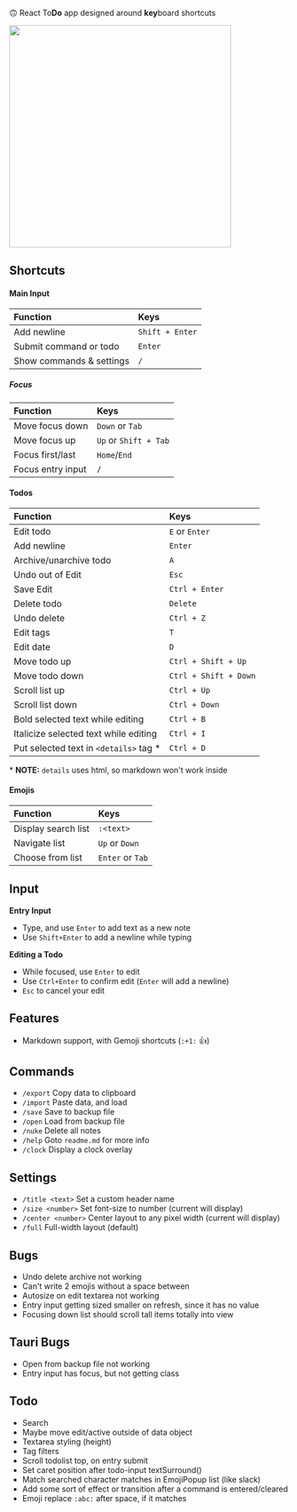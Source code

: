 🙃 React To**Do** app designed around **key**board shortcuts

<img src="https://github.com/nicfontaine/dookey/blob/main/public/screenshot-01.png" width="400">

## Shortcuts

#### Main Input
| Function | Keys |
|:--------------|:-----------|
| Add newline | `Shift + Enter` |
| Submit command or todo | `Enter` |
| Show commands & settings | `/` |
##### Focus
| Function | Keys |
|:--------------|:-----------|
| Move focus down | `Down` or `Tab` |
| Move focus up | `Up` or `Shift + Tab` |
| Focus first/last | `Home`/`End` |
| Focus entry input | `/` |

#### Todos
| Function | Keys |
|:--------------|:-----------|
| Edit todo | `E` or `Enter` |
| Add newline | `Enter` |
| Archive/unarchive todo | `A` |
| Undo out of Edit | `Esc` |
| Save Edit | `Ctrl + Enter` |
| Delete todo | `Delete` |
| Undo delete | `Ctrl + Z` |
| Edit tags | `T` |
| Edit date | `D` |
| Move todo up | `Ctrl + Shift + Up` |
| Move todo down | `Ctrl + Shift + Down` |
| Scroll list up | `Ctrl + Up` |
| Scroll list down | `Ctrl + Down` |
| Bold selected text while editing | `Ctrl + B` |
| Italicize selected text while editing | `Ctrl + I` |
| Put selected text in `<details>` tag * | `Ctrl + D` |
\* **NOTE:** `details` uses html, so markdown won't work inside

#### Emojis
| Function | Keys |
|:--------------|:-----------|
| Display search list | `:<text>` |
| Navigate list | `Up` or `Down` |
| Choose from list | `Enter` or `Tab` |

## Input
**Entry Input**   
- Type, and use `Enter` to add text as a new note
- Use `Shift+Enter` to add a newline while typing  

**Editing a Todo**   
- While focused, use `Enter` to edit
- Use `Ctrl+Enter` to confirm edit (`Enter` will add a newline)
- `Esc` to cancel your edit

## Features
- Markdown support, with Gemoji shortcuts (`:+1:` 👍️)

## Commands
- `/export` Copy data to clipboard
- `/import` Paste data, and load
- `/save` Save to backup file
- `/open` Load from backup file
- `/nuke` Delete all notes
- `/help` Goto `readme.md` for more info
- `/clock` Display a clock overlay

## Settings
- `/title <text>` Set a custom header name
- `/size <number>` Set font-size to number (current will display)
- `/center <number>` Center layout to any pixel width (current will display)
- `/full` Full-width layout (default)

## Bugs
- Undo delete archive not working
- Can't write 2 emojis without a space between
- Autosize on edit textarea not working
- Entry input getting sized smaller on refresh, since it has no value
- Focusing down list should scroll tall items totally into view

## Tauri Bugs
- Open from backup file not working
- Entry input has focus, but not getting class

## Todo
- Search
- Maybe move edit/active outside of data object
- Textarea styling (height)
- Tag filters
- Scroll todolist top, on entry submit
- Set caret position after todo-input textSurround()
- Match searched character matches in EmojiPopup list (like slack)
- Add some sort of effect or transition after a command is entered/cleared
- Emoji replace `:abc:` after space, if it matches